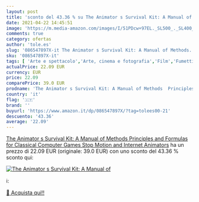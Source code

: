 ```yaml
---
layout: post
title: 'sconto del 43.36 % su The Animator s Survival Kit: A Manual of  '
date: 2021-04-22 14:45:51
image: 'https://m.media-amazon.com/images/I/51PDcw+97EL._SL500_._SL400_.jpg'
comments: true
category: ofertas
author: 'tole.es'
slug: '086547897X-it The Animator s Survival Kit: A Manual of Methods...'
sku: '086547897X-it'
tags: [ 'Arte e spettacolo','Arte, cinema e fotografia','Film','Fumetti e manga','Libri','Produzione di film di animazione','Produzione e tecnologia cinematografica','Stili e tecniche di disegno del fumetto', ]
actualPrice: 22.09 EUR
currency: EUR
price: 22.09
comparePrice: 39.0 EUR
prodname: 'The Animator s Survival Kit: A Manual of Methods  Principles and Formulas for Classical  Computer  Games  Stop Motion and Internet Animators'
country: 'it'
flag: '🇮🇹'
brand: ''
buyurl: 'https://www.amazon.it/dp/086547897X/?tag=tolees00-21'
descuento: '43.36'
average: '22.09'
---
```


[The Animator s Survival Kit: A Manual of Methods  Principles and Formulas for Classical  Computer  Games  Stop Motion and Internet Animators](https://www.amazon.it/dp/086547897X/?tag=tolees00-21) ha un prezzo di 22.09 EUR (originale: 39.0 EUR) con uno sconto del 43.36 % sconto qui:

[![The Animator s Survival Kit: A Manual of](https://m.media-amazon.com/images/I/51PDcw+97EL._SL500_._SL400_.jpg)](https://www.amazon.it/dp/086547897X/?tag=tolees00-21)

ℹ️:


[🛒 Acquista qui!!](https://www.amazon.it/dp/086547897X/?tag=tolees00-21)
